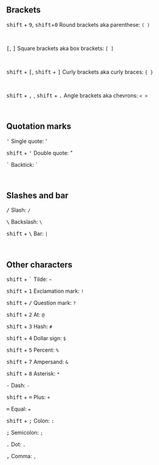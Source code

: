 
## Brackets

<kbd>shift</kbd> + <kbd>9</kbd>, <kbd>shift</kbd>+<kbd>0</kbd>
Round brackets aka parenthese: `( )`

</br>

<kbd>[</kbd>, <kbd>]</kbd>
Square brackets aka box brackets: `[ ]`

</br>

<kbd>shift</kbd> + <kbd>[</kbd>, <kbd>shift</kbd> + <kbd>]</kbd>
Curly brackets aka curly braces: `{ }` 

</br>

<kbd>shift</kbd> + <kbd>,</kbd> , <kbd>shift</kbd> + <kbd>.</kbd>
Angle brackets aka chevrons: `< >`

</br>

## Quotation marks

<kbd>'</kbd>
Single quote: '

<kbd>shift</kbd> + <kbd>'</kbd>
Double quote: "

<kbd>\`</kbd>
Backtick: `

</br>

## Slashes and bar

<kbd>/</kbd>
Slash: `/`

<kbd>\\</kbd>
Backslash: `\`

<kbd>shift</kbd> + <kbd>\\</kbd>
Bar: `|`

</br>

## Other characters

<kbd>shift</kbd> + <kbd>\`</kbd>
Tilde: `~`

<kbd>shift</kbd> + <kbd>1</kbd>
Exclamation mark: `!`

<kbd>shift</kbd> + <kbd>/</kbd>
Question mark: `?`

<kbd>shift</kbd> + <kbd>2</kbd>
At: `@`

<kbd>shift</kbd> + <kbd>3</kbd>
Hash: `#`

<kbd>shift</kbd> + <kbd>4</kbd>
Dollar sign: `$`

<kbd>shift</kbd> + <kbd>5</kbd>
Percent: `%`

<kbd>shift</kbd> + <kbd>7</kbd>
Ampersand: `&`

<kbd>shift</kbd> + <kbd>8</kbd>
Asterisk: `*`

<kbd>-</kbd>
Dash: `-` 

<kbd>shift</kbd> + <kbd>=</kbd>
Plus: `+`

<kbd>=</kbd>
Equal: `=`

<kbd>shift</kbd> + <kbd>;</kbd>
Colon: `:`

<kbd>;</kbd>
Semicolon: `;`

<kbd>.</kbd>
Dot: `.`

<kbd>,</kbd>
Comma: `,`